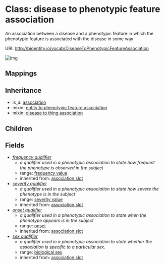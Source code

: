 # Class: disease to phenotypic feature association


An association between a disease and a phenotypic feature in which the phenotypic feature is associated with the disease in some way

URI: http://bioentity.io/vocab/DiseaseToPhenotypicFeatureAssociation

![img](http://yuml.me/diagram/nofunky/class/\[Association]^-\[DiseaseToPhenotypicFeatureAssociation|frequency_qualifier:frequency_value%20%3F],%20\[DiseaseToPhenotypicFeatureAssociation]-%20frequency_qualifier%20%3F>\[FrequencyValue],%20\[DiseaseToPhenotypicFeatureAssociation]-%20severity_qualifier%20%3F>\[SeverityValue],%20\[DiseaseToPhenotypicFeatureAssociation]-%20onset_qualifier%20%3F>\[Onset],%20\[DiseaseToPhenotypicFeatureAssociation]-%20sex_qualifier%20%3F>\[BiologicalSex],%20\[DiseaseToPhenotypicFeatureAssociation]uses%20-.->\[EntityToPhenotypicFeatureAssociation],%20\[DiseaseToPhenotypicFeatureAssociation]uses%20-.->\[DiseaseToThingAssociation],%20)
## Mappings

## Inheritance

 *  is_a: [association](Association.md)
 *  mixin: [entity to phenotypic feature association](EntityToPhenotypicFeatureAssociation.md)
 *  mixin: [disease to thing association](DiseaseToThingAssociation.md)
## Children

## Fields

 * _[frequency qualifier](frequency_qualifier.md)_
    * _a qualifier used in a phenotypic association to state how frequent the phenotype is observed in the subject_
    * range: [frequency value](FrequencyValue.md)
    * inherited from: [association slot](association_slot.md)
 * _[severity qualifier](severity_qualifier.md)_
    * _a qualifier used in a phenotypic association to state how severe the phenotype is in the subject_
    * range: [severity value](SeverityValue.md)
    * inherited from: [association slot](association_slot.md)
 * _[onset qualifier](onset_qualifier.md)_
    * _a qualifier used in a phenotypic association to state when the phenotype appears is in the subject_
    * range: [onset](Onset.md)
    * inherited from: [association slot](association_slot.md)
 * _[sex qualifier](sex_qualifier.md)_
    * _a qualifier used in a phenotypic association to state whether the association is specific to a particular sex._
    * range: [biological sex](BiologicalSex.md)
    * inherited from: [association slot](association_slot.md)
